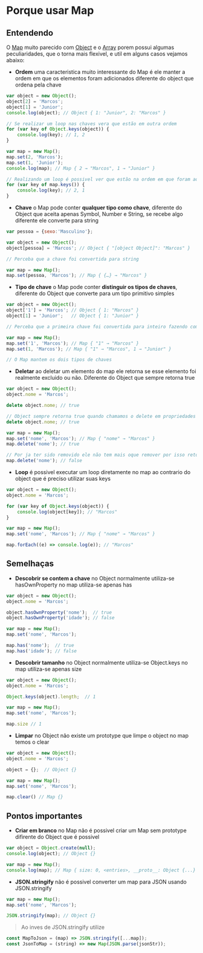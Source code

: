 # Porque usar Map

## Entendendo

O [Map](https://www.ecma-international.org/ecma-262/6.0/#sec-map-objects) muito parecido com [Object](https://www.ecma-international.org/ecma-262/6.0/#sec-object-objects) e o [Array](https://www.ecma-international.org/ecma-262/6.0/#sec-array-objects) porem possui algumas peculiaridades, que o torna mais flexivel, e util em alguns casos vejamos abaixo:


* **Ordem** uma caracteristica muito interessante do Map é ele manter a ordem em que os elementos foram adicionados diferente do object que ordena pela chave

```javascript
var object = new Object();
object[2] = 'Marcos';
object[1] = 'Junior'; 
console.log(object); // Object { 1: "Junior", 2: "Marcos" }

// Se realizar um loop nas chaves vera que estão em outra ordem
for (var key of Object.keys(object)) {
    console.log(key); // 1, 2
}

var map = new Map();
map.set(2, 'Marcos');
map.set(1, 'Junior'); 
console.log(map); // Map { 2 → "Marcos", 1 → "Junior" }

// Realizando um loop é possivel ver que estão na ordem em que foram adicionadas
for (var key of map.keys()) { 
    console.log(key); // 2, 1
}
```

* **Chave** o Map pode conter **qualquer tipo como chave**, diferente do Object que aceita apenas Symbol, Number e String, se recebe algo diferente ele converte para string  

```javascript
var pessoa = {sexo:'Masculino'};

var object = new Object();
object[pessoa] = 'Marcos'; // Object { "[object Object]": "Marcos" }

// Perceba que a chave foi convertida para string 

var map = new Map();
map.set(pessoa, 'Marcos'); // Map { {…} → "Marcos" }
```

* **Tipo de chave** o Map pode conter **distinguir os tipos de chaves**, diferente do Object que converte para um tipo primitivo simples

```javascript
var object = new Object();
object['1'] = 'Marcos'; // Object { 1: "Marcos" }
object[1] = 'Junior';   // Object { 1: "Junior" }

// Perceba que a primeira chave foi convertida para inteiro fazendo com que a segunda substitui-se o valor da primeira

var map = new Map();
map.set('1', 'Marcos'); // Map { "1" → "Marcos" }
map.set(1, 'Marcos'); // Map { "1" → "Marcos", 1 → "Junior" }

// O Map mantem os dois tipos de chaves
```


* **Deletar** ao deletar um elemento do map ele retorna se esse elemento foi realmente excluido ou não. Diferente do Object que sempre retorna true

```javascript
var object = new Object();
object.nome = 'Marcos';

delete object.nome; // true

// Object sempre retorna true quando chamamos o delete em propriedades do Object
delete object.nome; // true

var map = new Map();
map.set('nome', 'Marcos'); // Map { "nome" → "Marcos" }
map.delete('nome'); // true

// Por ja ter sido removido ele não tem mais oque remover por isso retorna false
map.delete('nome'); // false
```

* **Loop** é possivel executar um loop diretamente no map ao contrario do object que é preciso utilizar suas keys

```javascript
var object = new Object();
object.nome = 'Marcos';

for (var key of Object.keys(object)) {
    console.log(object[key]); // "Marcos"
}

var map = new Map();
map.set('nome', 'Marcos'); // Map { "nome" → "Marcos" }

map.forEach((e) => console.log(e)); // "Marcos"
```

## Semelhaças 

* **Descobrir se contem a chave** no Object normalmente utiliza-se hasOwnProperty no map utiliza-se apenas has 

```javascript
var object = new Object();
object.nome = 'Marcos';

object.hasOwnProperty('nome');  // true
object.hasOwnProperty('idade'); // false

var map = new Map();
map.set('nome', 'Marcos');

map.has('nome');  // true
map.has('idade'); // false
```

* **Descobrir tamanho** no Object normalmente utiliza-se Object.keys no map utiliza-se apenas size 

```javascript
var object = new Object();
object.nome = 'Marcos';

Object.keys(object).length;  // 1

var map = new Map();
map.set('nome', 'Marcos');

map.size // 1
```

* **Limpar** no Object não existe um prototype que limpe o object no map temos o clear 

```javascript
var object = new Object();
object.nome = 'Marcos';

object = {};  // Object {}

var map = new Map();
map.set('nome', 'Marcos');

map.clear() // Map {}
```

## Pontos importantes 

* **Criar em branco** no Map não é possivel criar um Map sem prototype difirente do Object que é possivel

```javascript
var object = Object.create(null);
console.log(object); // Object {}

var map = new Map();
console.log(map); // Map { size: 0, <entries>, __proto__: Object {...} }
```

* **JSON.stringify** não é possivel converter um map para JSON usando JSON.stringify

```javascript
var map = new Map();
map.set('nome', 'Marcos');

JSON.stringify(map); // Object {}
```
> Ao inves de JSON.stringify utilize 
```javascript
const MapToJson = (map) => JSON.stringify([...map]);
const JsonToMap = (string) => new Map(JSON.parse(jsonStr));
```